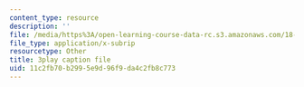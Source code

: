 ```yaml
---
content_type: resource
description: ''
file: /media/https%3A/open-learning-course-data-rc.s3.amazonaws.com/18-065-matrix-methods-in-data-analysis-signal-processing-and-machine-learning-spring-2018/11c2fb70b2995e9d96f9da4c2fb8c773_Z_5uLqcwDgM.vtt
file_type: application/x-subrip
resourcetype: Other
title: 3play caption file
uid: 11c2fb70-b299-5e9d-96f9-da4c2fb8c773
---
```

